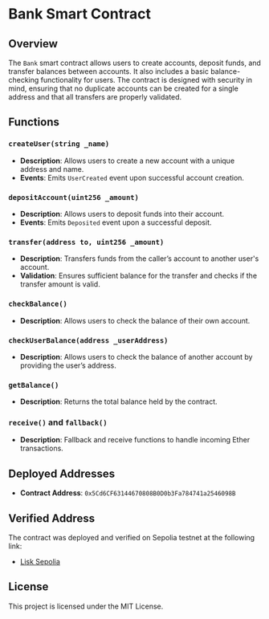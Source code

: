 # Bank Smart Contract

## Overview
The `Bank` smart contract allows users to create accounts, deposit funds, and transfer balances between accounts. It also includes a basic balance-checking functionality for users. The contract is designed with security in mind, ensuring that no duplicate accounts can be created for a single address and that all transfers are properly validated.

## Functions

### `createUser(string _name)`
- **Description**: Allows users to create a new account with a unique address and name.
- **Events**: Emits `UserCreated` event upon successful account creation.

### `depositAccount(uint256 _amount)`
- **Description**: Allows users to deposit funds into their account.
- **Events**: Emits `Deposited` event upon a successful deposit.

### `transfer(address to, uint256 _amount)`
- **Description**: Transfers funds from the caller’s account to another user's account.
- **Validation**: Ensures sufficient balance for the transfer and checks if the transfer amount is valid.

### `checkBalance()`
- **Description**: Allows users to check the balance of their own account.

### `checkUserBalance(address _userAddress)`
- **Description**: Allows users to check the balance of another account by providing the user’s address.

### `getBalance()`
- **Description**: Returns the total balance held by the contract.

### `receive()` and `fallback()`
- **Description**: Fallback and receive functions to handle incoming Ether transactions.

## Deployed Addresses
- **Contract Address**: `0x5Cd6CF63144670808B0D0b3Fa784741a2546098B`

## Verified Address
The contract was deployed and verified on Sepolia testnet at the following link:
- [Lisk Sepolia](https://sepolia-blockscout.lisk.com/address/0x5Cd6CF63144670808B0D0b3Fa784741a2546098B)

## License
This project is licensed under the MIT License.
